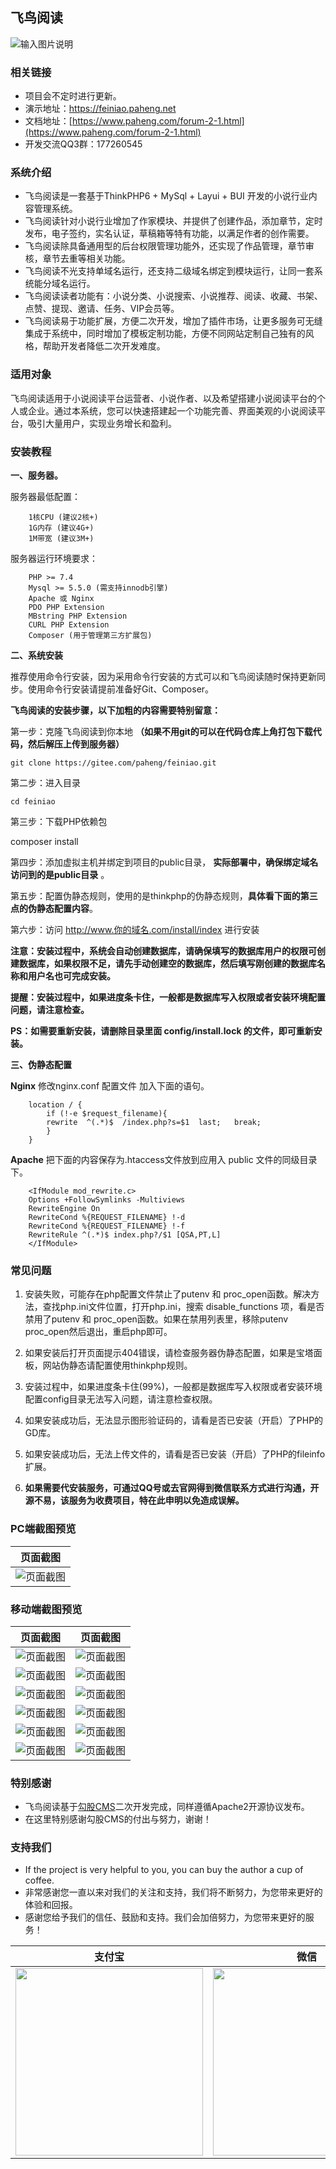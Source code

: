 ## 飞鸟阅读
![输入图片说明](https://www.paheng.com/data/attachment/portal/202410/28/160845g0ifqjlillzazq0r.png)

### 相关链接
- 项目会不定时进行更新。
- 演示地址：https://feiniao.paheng.net
- 文档地址：[https://www.paheng.com/forum-2-1.html](https://www.paheng.com/forum-2-1.html)
- 开发交流QQ3群：177260545

### 系统介绍
- 飞鸟阅读是一套基于ThinkPHP6 + MySql + Layui + BUI 开发的小说行业内容管理系统。
- 飞鸟阅读针对小说行业增加了作家模块、并提供了创建作品，添加章节，定时发布，电子签约，实名认证，草稿箱等特有功能，以满足作者的创作需要。
- 飞鸟阅读除具备通用型的后台权限管理功能外，还实现了作品管理，章节审核，章节去重等相关功能。
- 飞鸟阅读不光支持单域名运行，还支持二级域名绑定到模块运行，让同一套系统能分域名运行。
- 飞鸟阅读读者功能有：小说分类、小说搜索、小说推荐、阅读、收藏、书架、点赞、提现、邀请、任务、VIP会员等。
- 飞鸟阅读易于功能扩展，方便二次开发，增加了插件市场，让更多服务可无缝集成于系统中，同时增加了模板定制功能，方便不同网站定制自己独有的风格，帮助开发者降低二次开发难度。

### 适用对象
飞鸟阅读适用于小说阅读平台运营者、小说作者、以及希望搭建小说阅读平台的个人或企业。通过本系统，您可以快速搭建起一个功能完善、界面美观的小说阅读平台，吸引大量用户，实现业务增长和盈利。

### 安装教程

**一、服务器。**

服务器最低配置：
~~~
    1核CPU (建议2核+)
    1G内存 (建议4G+)
    1M带宽 (建议3M+)
~~~
服务器运行环境要求：
~~~
    PHP >= 7.4  
    Mysql >= 5.5.0 (需支持innodb引擎)  
    Apache 或 Nginx  
    PDO PHP Extension  
    MBstring PHP Extension  
    CURL PHP Extension  
    Composer (用于管理第三方扩展包)
~~~

**二、系统安装**

推荐使用命令行安装，因为采用命令行安装的方式可以和飞鸟阅读随时保持更新同步。使用命令行安装请提前准备好Git、Composer。

**飞鸟阅读的安装步骤，以下加粗的内容需要特别留意：**

第一步：克隆飞鸟阅读到你本地 **（如果不用git的可以在代码仓库上角打包下载代码，然后解压上传到服务器）** 

    git clone https://gitee.com/paheng/feiniao.git

第二步：进入目录

    cd feiniao  
    
第三步：下载PHP依赖包
    
composer install  
    
第四步：添加虚拟主机并绑定到项目的public目录， **实际部署中，确保绑定域名访问到的是public目录** 。

第五步：配置伪静态规则，使用的是thinkphp的伪静态规则，**具体看下面的第三点的伪静态配置内容**。
    
第六步：访问 http://www.你的域名.com/install/index 进行安装

**注意：安装过程中，系统会自动创建数据库，请确保填写的数据库用户的权限可创建数据库，如果权限不足，请先手动创建空的数据库，然后填写刚创建的数据库名称和用户名也可完成安装。** 

**提醒：安装过程中，如果进度条卡住，一般都是数据库写入权限或者安装环境配置问题，请注意检查。** 

**PS：如需要重新安装，请删除目录里面 config/install.lock 的文件，即可重新安装。** 

**三、伪静态配置**

**Nginx**
修改nginx.conf 配置文件 加入下面的语句。
~~~
    location / {
        if (!-e $request_filename){
        rewrite  ^(.*)$  /index.php?s=$1  last;   break;
        }
    }
~~~

**Apache**
把下面的内容保存为.htaccess文件放到应用入 public 文件的同级目录下。
~~~
    <IfModule mod_rewrite.c>
    Options +FollowSymlinks -Multiviews
    RewriteEngine On
    RewriteCond %{REQUEST_FILENAME} !-d
    RewriteCond %{REQUEST_FILENAME} !-f
    RewriteRule ^(.*)$ index.php?/$1 [QSA,PT,L]
    </IfModule>
~~~


### 常见问题

1.  安装失败，可能存在php配置文件禁止了putenv 和 proc_open函数。解决方法，查找php.ini文件位置，打开php.ini，搜索 disable_functions 项，看是否禁用了putenv 和 proc_open函数。如果在禁用列表里，移除putenv proc_open然后退出，重启php即可。

2.  如果安装后打开页面提示404错误，请检查服务器伪静态配置，如果是宝塔面板，网站伪静态请配置使用thinkphp规则。

3.  安装过程中，如果进度条卡住(99%)，一般都是数据库写入权限或者安装环境配置config目录无法写入问题，请注意检查权限。

4.  如果安装成功后，无法显示图形验证码的，请看是否已安装（开启）了PHP的GD库。

5.  如果安装成功后，无法上传文件的，请看是否已安装（开启）了PHP的fileinfo扩展。

6. **如果需要代安装服务，可通过QQ号或去官网得到微信联系方式进行沟通，开源不易，该服务为收费项目，特在此申明以免造成误解。**

### PC端截图预览
|页面截图      |
| :--------: |
|![页面截图](https://www.paheng.com/static/image/feiniao/pc_home.png "页面截图")|

### 移动端截图预览
|页面截图      |    页面截图|
| :--------: | :--------:|
| ![页面截图](https://www.paheng.com/static/image/feiniao/首页.png "页面截图")|![页面截图](https://www.paheng.com/static/image/feiniao/首页2.png "页面截图")|
|![页面截图](https://www.paheng.com/static/image/feiniao/首页3.png "页面截图")|![页面截图](https://www.paheng.com/static/image/feiniao/书详情.png "页面截图")|
|![页面截图](https://www.paheng.com/static/image/feiniao/首页3.png "页面截图")|![页面截图](https://www.paheng.com/static/image/feiniao/书架.png "页面截图")|
|![页面截图](https://www.paheng.com/static/image/feiniao/任务.png "页面截图")|![页面截图](https://www.paheng.com/static/image/feiniao/邀请.png "页面截图")|
|![页面截图](https://www.paheng.com/static/image/feiniao/VIP.png "页面截图")|![页面截图](https://www.paheng.com/static/image/feiniao/我的.png "页面截图")|
|![页面截图](https://www.paheng.com/static/image/feiniao/章节.png "页面截图")|![页面截图](https://www.paheng.com/static/image/feiniao/提现.png "页面截图")|

### 特别感谢
- 飞鸟阅读基于[勾股CMS](https://gitee.com/gouguopen/gougucms)二次开发完成，同样遵循Apache2开源协议发布。 
- 在这里特别感谢勾股CMS的付出与努力，谢谢！

### 支持我们
- If the project is very helpful to you, you can buy the author a cup of coffee.
- 非常感谢您一直以来对我们的关注和支持，我们将不断努力，为您带来更好的体验和回报。
- 感谢您给予我们的信任、鼓励和支持。我们会加倍努力，为您带来更好的服务！

|支付宝      |    微信|
| :--------: | :--------:|
| <img src="https://www.paheng.com/static/image/zfb.png" width="300"  align=center />|<img src="https://www.paheng.com/static/image/wx.png" width="300"  align=center />|
